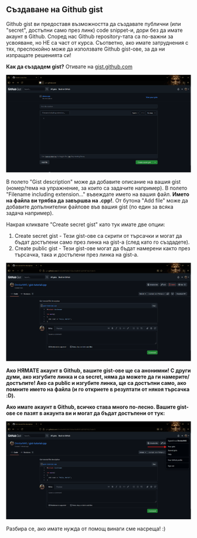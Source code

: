 ## Създаване на Github gist

Github gist ви предоставя възможността да създавате публични (или "secret", достъпни само през линк) code snippet-и, дори без да имате акаунт в Github. Според нас Github repository-тата са по-важни за усвояване, но НЕ са част от курса. Съответно, ако имате затруднения с тях, преспокойно може да използвате Github gist-ове, за да ни изпращате решенията си! 

**Как да създадем gist?**
Отивате на [gist.github.com](http://gist.github.com)

![](images/image.png)

В полето "Gist description" може да добавите описание на вашия gist (номер/тема на упражнение, за които са задачите например). В полето "Filename including extension..." въвеждате името на вашия файл. **Името на файла ви трябва да завършва на .cpp!**. От бутона "Add file" може да добавите допълнителни файлове във вашия gist (по един за всяка задача например). 

Накрая кликвате "Create secret gist" като тук имате две опции:
1. Create secret gist - Тези gist-ове са скрити от търсачки и могат да бъдат достъпени само през линка на gist-а (след като го създадете).
2. Create public gist - Тези gist-ове могат да бъдат намерени както през търсачка, така и достъпени през линка на gist-а.

![](images/image-1.png)

**Ако НЯМАТЕ акаунт в Github, вашите gist-ове ще са анонимни! С други думи, ако изгубите линка и са secret, няма да можете да ги намерите/достъпите! Ако са public и изгубите линка, ще са достъпни само, ако помните името на файла (и го откриете в резултати от някоя търсачка :D).**

**Ако имате акаунт в Github, всичко става много по-лесно. Вашите gist-ове се пазят в акаунта ви и могат да бъдат достъпени от тук:**

![](images/image-2.png)

Разбира се, ако имате нужда от помощ винаги сме насреща! :)
